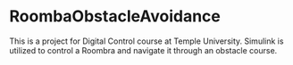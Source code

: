 # RoombaObstacleAvoidance
This is a project for Digital Control course at Temple University. Simulink is utilized to control a Roombra and navigate it through an obstacle course. 
